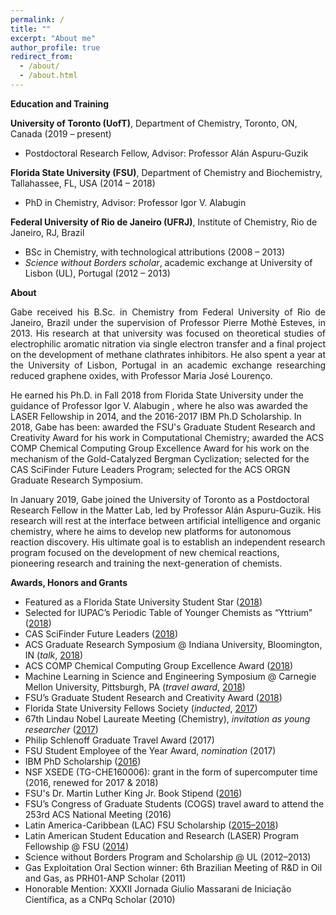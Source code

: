 ```yaml
---
permalink: /
title: ""
excerpt: "About me"
author_profile: true
redirect_from: 
  - /about/
  - /about.html
---
```

**Education and Training**
<p style='text-align: justify;'>
  
**University of Toronto (UofT)**, Department of Chemistry, Toronto, ON, Canada (2019 – present)
  +	Postdoctoral Research Fellow, Advisor: Professor Alán Aspuru-Guzik    	      				   

**Florida State University (FSU)**, Department of Chemistry and Biochemistry, Tallahassee, FL, USA (2014 – 2018)
+	PhD in Chemistry, Advisor: Professor Igor V. Alabugin

**Federal University of Rio de Janeiro (UFRJ)**, Institute of Chemistry, Rio de Janeiro, RJ, Brazil
+	BSc in Chemistry, with technological attributions (2008 – 2013)
  + *Science without Borders scholar*, academic exchange at University of Lisbon (UL), Portugal (2012 – 2013)
</p>


**About**

<p style='text-align: justify;'>
Gabe received his B.Sc. in Chemistry from Federal University of Rio de Janeiro, Brazil under the supervision of Professor Pierre Mothè Esteves, in 2013. His research at that university was focused on theoretical studies of electrophilic aromatic nitration via single electron transfer and a final project on the development of methane clathrates inhibitors. He also spent a year at the University of Lisbon, Portugal in an academic exchange researching reduced graphene oxides, with Professor Maria José Lourenço. 


He earned his Ph.D. in Fall 2018 from Florida State University under the guidance of Professor Igor V. Alabugin , where he also was awarded the LASER Fellowship in  2014, and the 2016-2017 IBM Ph.D Scholarship. In 2018, Gabe has been: awarded the FSU's Graduate Student Research and Creativity Award for his work in Computational Chemistry; awarded the ACS COMP Chemical Computing Group Excellence Award for his work on the mechanism of the Gold-Catalyzed Bergman Cyclization; selected for the CAS SciFinder Future Leaders Program; selected for the ACS ORGN Graduate Research Symposium. 


In January 2019, Gabe joined the University of Toronto as a Postdoctoral Research Fellow in the Matter Lab, led by Professor Alán Aspuru-Guzik. His research will rest at the interface between artificial intelligence and organic chemistry, where he aims to develop new platforms for autonomous reaction discovery. His ultimate goal is to establish an independent research program focused on the development of new chemical reactions, pioneering research and training the next-generation of chemists.
</p>

**Awards, Honors and Grants**

+ Featured as a Florida State University Student Star ([2018](https://news.fsu.edu/student-stars/2018/12/05/gabriel-gomes/))
+ Selected for IUPAC’s Periodic Table of Younger Chemists as “Yttrium” ([2018](https://iupac.org/100/chemist/gabriel-dos-passos-gomes-yt/))
+ CAS SciFinder Future Leaders ([2018](https://www.cas.org/about/futureleaders))
+ ACS Graduate Research Symposium @ Indiana University, Bloomington, IN (_talk_, [2018](https://www.organicdivision.org/grs/grshistory/))
+ ACS COMP Chemical Computing Group Excellence Award ([2018](http://www.acscomp.org/awards/chemical-computing-group-excellence-award))
+ Machine Learning in Science and Engineering Symposium @ Carnegie Mellon University, Pittsburgh, PA (_travel award_, [2018](https://events.mcs.cmu.edu/mlse/))
+ FSU’s Graduate Student Research and Creativity Award ([2018](https://gradschool.fsu.edu/news-recognitions/previous-award-winners/research-and-creativity-awards))
+ Florida State University Fellows Society (_inducted_, [2017](http://www.gradschool.fsu.edu/fellows-society))
+ 67th Lindau Nobel Laureate Meeting (Chemistry), _invitation as young researcher_ ([2017](https://news.fsu.edu/news/science-technology/2017/06/22/fsu-graduate-students-attend-international-nobel-laureate-meeting/))
+ Philip Schlenoff Graduate Travel Award (2017)
+ FSU Student Employee of the Year Award, _nomination_ (2017)
+ IBM PhD Scholarship ([2016](http://www.chem.fsu.edu/News.php?NewsID=94))
+ NSF XSEDE (TG-CHE160006): grant in the form of supercomputer time (2016, renewed for 2017 & 2018)
+ FSU's Dr. Martin Luther King Jr. Book Stipend ([2016](http://thecenter.fsu.edu/Scholarships-and-Recognition/Dr.-Martin-Luther-King-Jr.-Book-Stipend))
+ FSU’s Congress of Graduate Students (COGS) travel award to attend the 253rd ACS National Meeting (2016)
+ Latin America-Caribbean (LAC) FSU Scholarship ([2015–2018](http://gradschool.fsu.edu/Funding-Awards/Financial-Support-General-Information/Latin-America-Caribbean-LAC-Scholarship))
+ Latin American Student Education and Research (LASER) Program Fellowship @ FSU ([2014](https://www.chem.fsu.edu/laser/))
+ Science without Borders Program and Scholarship @ UL (2012–2013)
+ Gas Exploitation Oral Section winner: 6th Brazilian Meeting of R&D in Oil and Gas, as PRH01-ANP Scholar (2011)
+ Honorable Mention: XXXII Jornada Giulio Massarani de Iniciação Científica, as a CNPq Scholar (2010)
